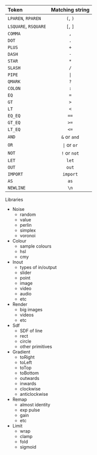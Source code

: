 | Token | Matching string |
| :- | :-: |
| `LPAREN`, `RPAREN` | `(`, `)` |
| `LSQUARE`, `RSQUARE` | `[`, `]` |
| `COMMA` | `,` |
| `DOT` | `.` |
| `PLUS` | `+` |
| `DASH` | `-` |
| `STAR` | `*` |
| `SLASH` | `/` |
| `PIPE` | `\|` |
| `QMARK` | `?` |
| `COLON` | `:` |
| `EQ` | `=` |
| `GT` | `>` |
| `LT` | `<` |
| `EQ_EQ` | `==` |
| `GT_EQ` | `>=` |
| `LT_EQ` | `<=` |
| `AND` | `&` or `and` |
| `OR` | `\|` or `or` |
| `NOT` | `!` or `not` |
| `LET` | `let` |
| `OUT` | `out` |
| `IMPORT` | `import` |
| `AS` | `as` |
| `NEWLINE` | `\n` |

Libraries
- Noise
  - random
  - value
  - perlin
  - simplex
  - voronoi
- Colour
  - sample colours
  - hsl
  - cmy
- Inout
  - types of in/output
  - slider
  - point
  - image
  - video
  - audio
  - etc
- Render
  - big images
  - videos
  - etc
- Sdf
  - SDF of line
  - rect
  - circle
  - other primitives
- Gradient
  - toRight
  - toLeft
  - toTop
  - toBottom
  - outwards
  - inwards
  - clockwise
  - anticlockwise
- Remap
  - almost identity
  - exp pulse
  - gain
  - etc
- Limit
  - wrap
  - clamp
  - fold
  - sigmoid
